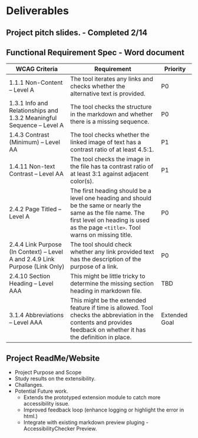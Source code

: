 # Deliverables
## Project pitch slides. - Completed 2/14
## Functional Requirement Spec - Word document
  |WCAG Criteria| Requirement | Priority |
  |-|-|-|
  |1.1.1 Non-Content – Level A|  The tool iterates any links and checks whether the alternative text is provided.| P0 |
  |1.3.1 Info and Relationships and 1.3.2 Meaningful Sequence – Level A|The tool checks the structure in the markdown and whether there is a missing sequence.| P0 |
  |1.4.3 Contrast (Minimum) – Level AA|The tool checks whether the linked image of text has a contrast ratio of at least 4.5:1.|P1|
  |1.4.11 Non-text Contrast – Level AA|The tool checks the image in the file has ta contrast ratio of at least 3:1 against adjacent color(s).|P1|
  |2.4.2 Page Titled – Level A | The first heading should be a level one heading and should be the same or nearly the same as the file name. The first level on heading is used as the page `<title>`. Tool warns on missing title.| P0 |
  |2.4.4 Link Purpose (In Context) – Level A and 2.4.9 Link Purpose (Link Only)|The tool should check whether any link provided text has the description of the purpose of a link.| P0 |
  |2.4.10 Section Heading – Level AAA| This might be little tricky to determine the missing section heading in markdown file. |TBD|
  |3.1.4 Abbreviations – Level AAA |This might be the extended feature if time is allowed. Tool checks the abbreviation in the contents and provides feedback on whether it has the definition in place. |Extended Goal|

## Project ReadMe/Website
  - Project Purpose and Scope
  - Study results on the extensibility.
  - Challanges.
  - Potential Future work.
    - Extends the prototyped extension module to catch more accessibility issue.
    - Improved feedback loop (enhance logging or highlight the error in html.)
    - Integrate with existing markdown preview pluging - AccessibilityChecker Preview.
  